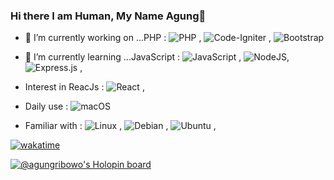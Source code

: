 ### Hi there I am Human, My Name Agung👋

- 🔭 I’m currently working on ...PHP : 
![PHP](https://img.shields.io/badge/php-%23777BB4.svg?style=for-the-badge&logo=php&logoColor=white) , ![Code-Igniter](https://img.shields.io/badge/CodeIgniter-%23EF4223.svg?style=for-the-badge&logo=codeIgniter&logoColor=white) , ![Bootstrap](https://img.shields.io/badge/bootstrap-%238511FA.svg?style=for-the-badge&logo=bootstrap&logoColor=white)

- 🌱 I’m currently learning ...JavaScript : 
![JavaScript](https://img.shields.io/badge/javascript-%23323330.svg?style=for-the-badge&logo=javascript&logoColor=%23F7DF1E) , ![NodeJS](https://img.shields.io/badge/node.js-6DA55F?style=for-the-badge&logo=node.js&logoColor=white), ![Express.js](https://img.shields.io/badge/express.js-%23404d59.svg?style=for-the-badge&logo=express&logoColor=%2361DAFB) , 

- Interest in ReacJs : 
![React](https://img.shields.io/badge/react-%2320232a.svg?style=for-the-badge&logo=react&logoColor=%2361DAFB) , 

- Daily use : ![macOS](https://img.shields.io/badge/mac%20os-000000?style=for-the-badge&logo=macos&logoColor=F0F0F0)
- Familiar with : ![Linux](https://img.shields.io/badge/Linux-FCC624?style=for-the-badge&logo=linux&logoColor=black) , ![Debian](https://img.shields.io/badge/Debian-D70A53?style=for-the-badge&logo=debian&logoColor=white) , ![Ubuntu](https://img.shields.io/badge/Ubuntu-E95420?style=for-the-badge&logo=ubuntu&logoColor=white) , 

[![wakatime](https://wakatime.com/badge/user/4166687a-3331-49e3-91e8-8f4f3c7e77b3.svg)](https://wakatime.com/@4166687a-3331-49e3-91e8-8f4f3c7e77b3)

[![@agungribowo's Holopin board](https://holopin.me/agungribowo)](https://holopin.io/@agungribowo)

<!-- **agungribowo/agungribowo** is a ✨ _special_ ✨ repository because its `README.md` (this file) appears on your GitHub profile.

Here are some ideas to get you started:

- 🔭 I’m currently working on ...PHP
- 🌱 I’m currently learning ...JavaScript
- 👯 I’m looking to collaborate on ...JavaScript
- 🤔 I’m looking for help with ...
- 💬 Ask me about ...
- 📫 How to reach me: ...
- 😄 Pronouns: ...
- ⚡ Fun fact: ...
-->
